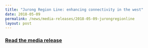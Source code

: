 ```yaml
---
title: "Jurong Region Line: enhancing connectivity in the west"
date: 2018-05-09
permalink: /news/media-releases/2018-05-09-jurongregionline
layout: post
---
```


<h3 style="color:#124596; font-weight:bold;"><a href="https://www.lta.gov.sg/content/ltagov/en/newsroom/2018/5/2/joint-news-release-by-the-land-transport-authority-lta-sla---jurong-region-line-enhancing-connectivity-in-the-west.html">Read the media release</a></h3>